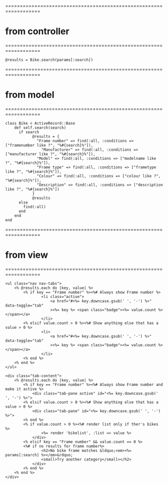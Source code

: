 ==================================================================
# from controller
==================================================================

	@results = Bike.search(params[:search])

==================================================================
# from model
==================================================================

	class Bike < ActiveRecord::Base
		def self.search(search)
		  if search
				@results = {
				  "Frame number" => find(:all, :conditions => ["framenumber like ?", "%#{search}%"]),
					"Manufacturer" => find(:all, :conditions => ["manufacturer like ?", "%#{search}%"]),
				  "Model" => find(:all, :conditions => ["modelname like ?", "%#{search}%"]),
				  "Frame type" => find(:all, :conditions => ["frametype like ?", "%#{search}%"]),
				  "Colour" => find(:all, :conditions => ["colour like ?", "%#{search}%"]),
				  "Description" => find(:all, :conditions => ["description like ?", "%#{search}%"])
				}
				@results
		  else
		    find(:all)
		  end
		end
	end

==================================================================
# from view
==================================================================


	<ul class="nav nav-tabs">
		<% @results.each do |key, value| %>
			<% if key == "Frame number" %><%# Always show Frame number %>
					<li class="active">
						<a href="#<%= key.downcase.gsub(' ', '-') %>" data-toggle="tab"
						><%= key %> <span class="badge"><%= value.count %></span></a>
					</li>
			<% elsif value.count > 0 %><%# Show anything else that has a value > 0 %>
					<li>
						<a href="#<%= key.downcase.gsub(' ', '-') %>" data-toggle="tab"
						><%= key %> <span class="badge"><%= value.count %></span></a>
					</li>
			<% end %>
		<% end %>
	</ul>

	<div class="tab-content">
		<% @results.each do |key, value| %>
			<% if key == "Frame number" %><%# Always show Frame number and make it active %>
				<div class="tab-pane active" id="<%= key.downcase.gsub(' ', '-') %>">
			<% elsif value.count > 0 %><%# Show anything else that has a value > 0 %>
				<div class="tab-pane" id="<%= key.downcase.gsub(' ', '-') %>">
			<% end %>
			<% if value.count > 0 %><%# render list only if ther's bikes %>
					<%= render 'bikelist', :list => value %>
				</div>
			<% elsif key == "Frame number" && value.count == 0 %>
			<%# if no results for frame number%>
					<h2>No bike frame matches &ldquo;<em><%= params[:search] %></em>&rdquo;
					<small>Try another category</small></h2>
				</div>
			<% end %>
		<% end %>
	</div>


